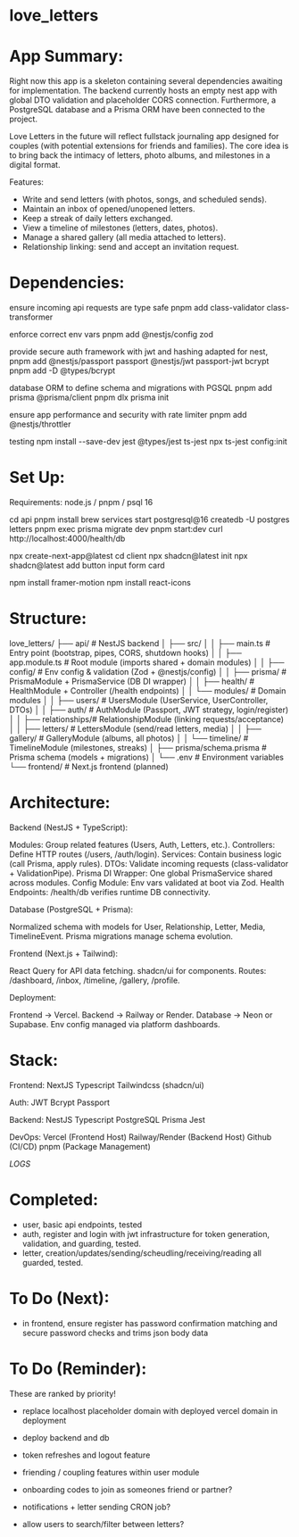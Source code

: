 # love_letters

# App Summary:

Right now this app is a skeleton containing several dependencies awaiting for implementation. The backend currently hosts an empty nest app with global DTO validation and placeholder CORS connection. Furthermore, a PostgreSQL database and a Prisma ORM have been connected to the project.

Love Letters in the future will reflect fullstack journaling app designed for couples (with potential extensions for friends and families). The core idea is to bring back the intimacy of letters, photo albums, and milestones in a digital format.

Features:
- Write and send letters (with photos, songs, and scheduled sends).
- Maintain an inbox of opened/unopened letters.
- Keep a streak of daily letters exchanged.
- View a timeline of milestones (letters, dates, photos).
- Manage a shared gallery (all media attached to letters).
- Relationship linking: send and accept an invitation request.

# Dependencies:

ensure incoming api requests are type safe
pnpm add class-validator class-transformer

enforce correct env vars
pnpm add @nestjs/config zod

provide secure auth framework with jwt and hashing adapted for nest, 
pnpm add @nestjs/passport passport @nestjs/jwt passport-jwt bcrypt
pnpm add -D @types/bcrypt

database ORM to define schema and migrations with PGSQL
pnpm add prisma @prisma/client
pnpm dlx prisma init

ensure app performance and security with rate limiter
pnpm add @nestjs/throttler

testing
npm install --save-dev jest @types/jest ts-jest
npx ts-jest config:init

# Set Up:

Requirements: node.js / pnpm / psql 16

cd api
pnpm install
brew services start postgresql@16
createdb -U postgres letters
pnpm exec prisma migrate dev
pnpm start:dev
curl http://localhost:4000/health/db

npx create-next-app@latest
cd client
npx shadcn@latest init
npx shadcn@latest add button input form card

npm install framer-motion
npm install react-icons

# Structure:

love_letters/
├── api/                      # NestJS backend
│   ├── src/
│   │   ├── main.ts           # Entry point (bootstrap, pipes, CORS, shutdown hooks)
│   │   ├── app.module.ts     # Root module (imports shared + domain modules)
│   │   ├── config/           # Env config & validation (Zod + @nestjs/config)
│   │   ├── prisma/           # PrismaModule + PrismaService (DB DI wrapper)
│   │   ├── health/           # HealthModule + Controller (/health endpoints)
│   │   └── modules/          # Domain modules
│   │       ├── users/        # UsersModule (UserService, UserController, DTOs)
│   │       ├── auth/         # AuthModule (Passport, JWT strategy, login/register)
│   │       ├── relationships/# RelationshipModule (linking requests/acceptance)
│   │       ├── letters/      # LettersModule (send/read letters, media)
│   │       ├── gallery/      # GalleryModule (albums, all photos)
│   │       └── timeline/     # TimelineModule (milestones, streaks)
│   ├── prisma/schema.prisma  # Prisma schema (models + migrations)
│   └── .env                  # Environment variables
└── frontend/                 # Next.js frontend (planned)

# Architecture:

Backend (NestJS + TypeScript):

Modules: Group related features (Users, Auth, Letters, etc.).
Controllers: Define HTTP routes (/users, /auth/login).
Services: Contain business logic (call Prisma, apply rules).
DTOs: Validate incoming requests (class-validator + ValidationPipe).
Prisma DI Wrapper: One global PrismaService shared across modules.
Config Module: Env vars validated at boot via Zod.
Health Endpoints: /health/db verifies runtime DB connectivity.

Database (PostgreSQL + Prisma):

Normalized schema with models for User, Relationship, Letter, Media, TimelineEvent.
Prisma migrations manage schema evolution.

Frontend (Next.js + Tailwind):

React Query for API data fetching.
shadcn/ui for components.
Routes: /dashboard, /inbox, /timeline, /gallery, /profile.

Deployment:

Frontend → Vercel.
Backend → Railway or Render.
Database → Neon or Supabase.
Env config managed via platform dashboards.

# Stack:

Frontend:
    NextJS
    Typescript
    Tailwindcss (shadcn/ui)

Auth:
    JWT
    Bcrypt
    Passport

Backend:
    NestJS
    Typescript
    PostgreSQL
    Prisma
    Jest

DevOps:
    Vercel (Frontend Host)
    Railway/Render (Backend Host)
    Github (CI/CD)
    pnpm (Package Management)

*LOGS*

# Completed:

- user, basic api endpoints, tested
- auth, register and login with jwt infrastructure for token generation, validation, and guarding, tested.
- letter, creation/updates/sending/scheudling/receiving/reading all guarded, tested.

# To Do (Next):

- in frontend, ensure register has password confirmation matching and secure password checks and trims json body data

# To Do (Reminder):

These are ranked by priority!

- replace localhost placeholder domain with deployed vercel domain in deployment
- deploy backend and db

- token refreshes and logout feature
- friending / coupling features within user module

- onboarding codes to join as someones friend or partner?
- notifications + letter sending CRON job?
- allow users to search/filter between letters?